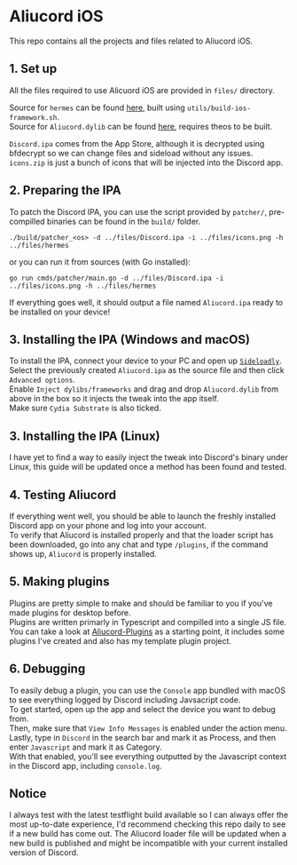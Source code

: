 # Aliucord iOS

This repo contains all the projects and files related to Aliucord iOS.  

## 1. Set up

All the files required to use Alicuord iOS are provided in `files/` directory.  

Source for `hermes` can be found [here](https://github.com/Aliucord/hermes/tree/aliucord-ios), built using `utils/build-ios-framework.sh`.  
Source for `Aliucord.dylib` can be found [here](https://github.com/Aliucord/Aliucord-iOS/tweak), requires theos to be built.  

`Discord.ipa` comes from the App Store, although it is decrypted using bfdecrypt so we can change files and sideload without any issues.  
`icons.zip` is just a bunch of icons that will be injected into the Discord app.  

## 2. Preparing the IPA  

To patch the Discord IPA, you can use the script provided by `patcher/`, pre-compilled binaries can be found in the `build/` folder.  

```shell
./build/patcher_<os> -d ../files/Discord.ipa -i ../files/icons.png -h ../files/hermes
```

or you can run it from sources (with Go installed):

```shell
go run cmds/patcher/main.go -d ../files/Discord.ipa -i ../files/icons.png -h ../files/hermes
```

If everything goes well, it should output a file named `Aliucord.ipa` ready to be installed on your device!

## 3. Installing the IPA (Windows and macOS)

To install the IPA, connect your device to your PC and open up [`Sideloadly`](https://sideloadly.io/).  
Select the previously created `Aliucord.ipa` as the source file and then click `Advanced options`.  
Enable `Inject dylibs/frameworks` and drag and drop `Aliucord.dylib` from above in the box so it injects the tweak into the app itself.  
Make sure `Cydia Substrate` is also ticked.  

## 3. Installing the IPA (Linux)

I have yet to find a way to easily inject the tweak into Discord's binary under Linux, this guide will be updated once a method has been found and tested.  

## 4. Testing Aliucord

If everything went well, you should be able to launch the freshly installed Discord app on your phone and log into your account.  
To verify that Aliucord is installed properly and that the loader script has been downloaded, go into any chat and type `/plugins`, if the command shows up, `Aliucord` is properly installed.  

## 5. Making plugins

Plugins are pretty simple to make and should be familiar to you if you've made plugins for desktop before.  
Plugins are written primarly in Typescript and compilled into a single JS file.  
You can take a look at [Aliucord-Plugins](https://github.com/NotZoeyDev/Aliucord-Plugins) as a starting point, it includes some plugins I've created and also has my template plugin project.

## 6. Debugging

To easily debug a plugin, you can use the `Console` app bundled with macOS to see everything logged by Discord including Javsacript code.  
To get started, open up the app and select the device you want to debug from.  
Then, make sure that `View Info Messages` is enabled under the action menu.  
Lastly, type in `Discord` in the search bar and mark it as Process, and then enter `Javascript` and mark it as Category.  
With that enabled, you'll see everything outputted by the Javascript context in the Discord app, including `console.log`.

## Notice

I always test with the latest testflight build available so I can always offer the most up-to-date experience, I'd recommend checking this repo daily to see if a new build has come out.  The Aliucord loader file will be updated when a new build is published and might be incompatible with your current installed version of Discord.
